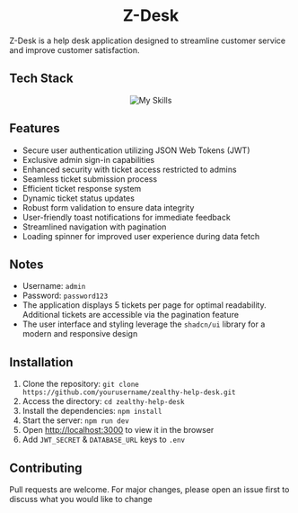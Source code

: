 <h1 align="center">
    Z-Desk
</h1>

Z-Desk is a help desk application designed to streamline customer service and improve customer satisfaction.

## Tech Stack
<div align="center">
    <img src="https://skillicons.dev/icons?i=typescript,react,nextjs,tailwindcss,prisma,postgres" alt="My Skills">
</div>

## Features

- Secure user authentication utilizing JSON Web Tokens (JWT)
- Exclusive admin sign-in capabilities
- Enhanced security with ticket access restricted to admins
- Seamless ticket submission process
- Efficient ticket response system
- Dynamic ticket status updates
- Robust form validation to ensure data integrity
- User-friendly toast notifications for immediate feedback
- Streamlined navigation with pagination
- Loading spinner for improved user experience during data fetch

## Notes
- Username: `admin`
- Password: `password123`
- The application displays 5 tickets per page for optimal readability. Additional tickets are accessible via the pagination feature
- The user interface and styling leverage the `shadcn/ui` library for a modern and responsive design


## Installation

1. Clone the repository: `git clone https://github.com/yourusername/zealthy-help-desk.git`
2. Access the directory: `cd zealthy-help-desk`
3. Install the dependencies: `npm install`
4. Start the server: `npm run dev`
5. Open [http://localhost:3000](http://localhost:3000) to view it in the browser
6. Add `JWT_SECRET` & `DATABASE_URL` keys to `.env`

## Contributing

Pull requests are welcome. For major changes, please open an issue first to discuss what you would like to change
